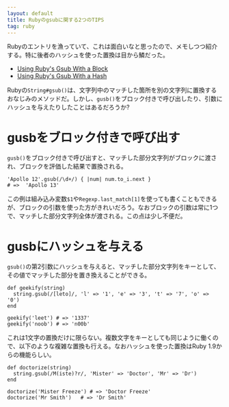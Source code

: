 ```yaml
---
layout: default
title: Rubyのgsubに関する2つのTIPS
tag: ruby
---
```




Rubyのエントリを漁っていて、これは面白いなと思ったので、メモしつつ紹介する。特に後者のハッシュを使った置換は目から鱗だった。

- [Using Ruby's Gsub With a Block](http://batsov.com/articles/2013/08/30/using-gsub-with-a-block/)
- [Using Ruby's Gsub With a Hash](http://batsov.com/articles/2013/10/03/using-rubys-gsub-with-a-hash/)

Rubyの`String#gsub()`は、文字列中のマッチした箇所を別の文字列に置換するおなじみのメソッドだ。しかし、`gusb()`をブロック付きで呼び出したり、引数にハッシュを与えたりしたことはあるだろうか?

# gusbをブロック付きで呼び出す

`gusb()`をブロック付きで呼び出すと、マッチした部分文字列がブロックに渡され、ブロックを評価した結果で置換される。

~~~~
'Apollo 12'.gsub(/\d+/) { |num| num.to_i.next }
# =>  'Apollo 13'
~~~~

この例は組み込み変数`$1`や`Regexp.last_match[1]`を使っても書くこともできるが、ブロックの引数を使った方がきれいだろう。なおブロックの引数は常に1つで、マッチした部分文字列全体が渡される。この点は少し不便だ。

# gusbにハッシュを与える

`gsub()`の第2引数にハッシュを与えると、マッチした部分文字列をキーとして、その値でマッチした部分を置き換えることができる。

~~~~
def geekify(string)
  string.gsub(/[leto]/, 'l' => '1', 'e' => '3', 't' => '7', 'o' => '0')
end

geekify('leet') # => '1337'
geekify('noob') # => 'n00b'
~~~~

これは1文字の置換だけに限らない。複数文字をキーとしても同じように働くので、以下のような複雑な置換も行える。なおハッシュを使った置換はRuby 1.9からの機能らしい。

~~~~
def doctorize(string)
  string.gsub(/M(iste)?r/, 'Mister' => 'Doctor', 'Mr' => 'Dr')
end

doctorize('Mister Freeze') # => 'Doctor Freeze'
doctorize('Mr Smith')   # => 'Dr Smith'
~~~~
